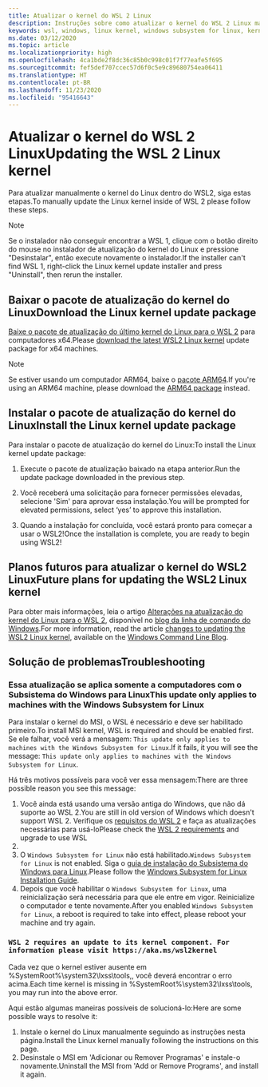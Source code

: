 ```yaml
---
title: Atualizar o kernel do WSL 2 Linux
description: Instruções sobre como atualizar o kernel do WSL 2 Linux manualmente
keywords: wsl, windows, linux kernel, windows subsystem for linux, kernel
ms.date: 03/12/2020
ms.topic: article
ms.localizationpriority: high
ms.openlocfilehash: 4ca1bde2f8dc36c85b0c998c01f7f77eafe5f695
ms.sourcegitcommit: fef5def707ccec57d6f0c5e9c89680754ea06411
ms.translationtype: HT
ms.contentlocale: pt-BR
ms.lasthandoff: 11/23/2020
ms.locfileid: "95416643"
---
```

# <a name="updating-the-wsl-2-linux-kernel"></a><span data-ttu-id="b6dcf-104">Atualizar o kernel do WSL 2 Linux</span><span class="sxs-lookup"><span data-stu-id="b6dcf-104">Updating the WSL 2 Linux kernel</span></span>

<span data-ttu-id="b6dcf-105">Para atualizar manualmente o kernel do Linux dentro do WSL2, siga estas etapas.</span><span class="sxs-lookup"><span data-stu-id="b6dcf-105">To manually update the Linux kernel inside of WSL 2 please follow these steps.</span></span>

> [!NOTE] 
> <span data-ttu-id="b6dcf-106">Se o instalador não conseguir encontrar a WSL 1, clique com o botão direito do mouse no instalador de atualização do kernel do Linux e pressione "Desinstalar", então execute novamente o instalador.</span><span class="sxs-lookup"><span data-stu-id="b6dcf-106">If the installer can't find WSL 1, right-click the Linux kernel update installer and press "Uninstall", then rerun the installer.</span></span>

## <a name="download-the-linux-kernel-update-package"></a><span data-ttu-id="b6dcf-107">Baixar o pacote de atualização do kernel do Linux</span><span class="sxs-lookup"><span data-stu-id="b6dcf-107">Download the Linux kernel update package</span></span>

<span data-ttu-id="b6dcf-108">[Baixe o pacote de atualização do último kernel do Linux para o WSL 2](https://wslstorestorage.blob.core.windows.net/wslblob/wsl_update_x64.msi) para computadores x64.</span><span class="sxs-lookup"><span data-stu-id="b6dcf-108">Please [download the latest WSL2 Linux kernel](https://wslstorestorage.blob.core.windows.net/wslblob/wsl_update_x64.msi) update package for x64 machines.</span></span>

> [!NOTE]
> <span data-ttu-id="b6dcf-109">Se estiver usando um computador ARM64, baixe o [pacote ARM64](https://wslstorestorage.blob.core.windows.net/wslblob/wsl_update_arm64.msi).</span><span class="sxs-lookup"><span data-stu-id="b6dcf-109">If you're using an ARM64 machine, please download the [ARM64 package](https://wslstorestorage.blob.core.windows.net/wslblob/wsl_update_arm64.msi) instead.</span></span>

## <a name="install-the-linux-kernel-update-package"></a><span data-ttu-id="b6dcf-110">Instalar o pacote de atualização do kernel do Linux</span><span class="sxs-lookup"><span data-stu-id="b6dcf-110">Install the Linux kernel update package</span></span>

<span data-ttu-id="b6dcf-111">Para instalar o pacote de atualização do kernel do Linux:</span><span class="sxs-lookup"><span data-stu-id="b6dcf-111">To install the Linux kernel update package:</span></span>

  1. <span data-ttu-id="b6dcf-112">Execute o pacote de atualização baixado na etapa anterior.</span><span class="sxs-lookup"><span data-stu-id="b6dcf-112">Run the update package downloaded in the previous step.</span></span>

  2. <span data-ttu-id="b6dcf-113">Você receberá uma solicitação para fornecer permissões elevadas, selecione 'Sim' para aprovar essa instalação.</span><span class="sxs-lookup"><span data-stu-id="b6dcf-113">You will be prompted for elevated permissions, select ‘yes’ to approve this installation.</span></span>

  3. <span data-ttu-id="b6dcf-114">Quando a instalação for concluída, você estará pronto para começar a usar o WSL2!</span><span class="sxs-lookup"><span data-stu-id="b6dcf-114">Once the installation is complete, you are ready to begin using WSL2!</span></span>

## <a name="future-plans-for-updating-the-wsl2-linux-kernel"></a><span data-ttu-id="b6dcf-115">Planos futuros para atualizar o kernel do WSL2 Linux</span><span class="sxs-lookup"><span data-stu-id="b6dcf-115">Future plans for updating the WSL2 Linux kernel</span></span>

<span data-ttu-id="b6dcf-116">Para obter mais informações, leia o artigo [Alterações na atualização do kernel do Linux para o WSL 2](https://devblogs.microsoft.com/commandline/wsl2-will-be-generally-available-in-windows-10-version-2004), disponível no [blog da linha de comando do Windows](https://aka.ms/cliblog).</span><span class="sxs-lookup"><span data-stu-id="b6dcf-116">For more information, read the article [changes to updating the WSL2 Linux kernel](https://devblogs.microsoft.com/commandline/wsl2-will-be-generally-available-in-windows-10-version-2004), available on the [Windows Command Line Blog](https://aka.ms/cliblog).</span></span>

## <a name="troubleshooting"></a><span data-ttu-id="b6dcf-117">Solução de problemas</span><span class="sxs-lookup"><span data-stu-id="b6dcf-117">Troubleshooting</span></span>

### <a name="this-update-only-applies-to-machines-with-the-windows-subsystem-for-linux"></a><span data-ttu-id="b6dcf-118">Essa atualização se aplica somente a computadores com o Subsistema do Windows para Linux</span><span class="sxs-lookup"><span data-stu-id="b6dcf-118">This update only applies to machines with the Windows Subsystem for Linux</span></span>
<span data-ttu-id="b6dcf-119">Para instalar o kernel do MSI, o WSL é necessário e deve ser habilitado primeiro.</span><span class="sxs-lookup"><span data-stu-id="b6dcf-119">To install MSI kernel, WSL is required and should be enabled first.</span></span> <span data-ttu-id="b6dcf-120">Se ele falhar, você verá a mensagem: `This update only applies to machines with the Windows Subsystem for Linux`.</span><span class="sxs-lookup"><span data-stu-id="b6dcf-120">If it fails, it you will see the message: `This update only applies to machines with the Windows Subsystem for Linux`.</span></span> 

<span data-ttu-id="b6dcf-121">Há três motivos possíveis para você ver essa mensagem:</span><span class="sxs-lookup"><span data-stu-id="b6dcf-121">There are three possible reason you see this message:</span></span>

1. <span data-ttu-id="b6dcf-122">Você ainda está usando uma versão antiga do Windows, que não dá suporte ao WSL 2.</span><span class="sxs-lookup"><span data-stu-id="b6dcf-122">You are still in old version of Windows which doesn't support WSL 2.</span></span> <span data-ttu-id="b6dcf-123">Verifique os [requisitos do WSL 2](./install-win10.md#step-2---update-to-wsl-2) e faça as atualizações necessárias para usá-lo</span><span class="sxs-lookup"><span data-stu-id="b6dcf-123">Please check the [WSL 2 requirements](./install-win10.md#step-2---update-to-wsl-2) and upgrade to use WSL</span></span> 
2. 
2. <span data-ttu-id="b6dcf-124">O `Windows Subsystem for Linux` não está habilitado.</span><span class="sxs-lookup"><span data-stu-id="b6dcf-124">`Windows Subsystem for Linux` is not enabled.</span></span> <span data-ttu-id="b6dcf-125">Siga o [guia de instalação do Subsistema do Windows para Linux](./install-win10.md#step-1---enable-the-windows-subsystem-for-linux).</span><span class="sxs-lookup"><span data-stu-id="b6dcf-125">Please follow the [Windows Subsystem for Linux Installation Guide](./install-win10.md#step-1---enable-the-windows-subsystem-for-linux).</span></span>
3. <span data-ttu-id="b6dcf-126">Depois que você habilitar o `Windows Subsystem for Linux`, uma reinicialização será necessária para que ele entre em vigor. Reinicialize o computador e tente novamente.</span><span class="sxs-lookup"><span data-stu-id="b6dcf-126">After you enabled `Windows Subsystem for Linux`, a reboot is required to take into effect, please reboot your machine and try again.</span></span>

### `WSL 2 requires an update to its kernel component. For information please visit https://aka.ms/wsl2kernel`

<span data-ttu-id="b6dcf-127">Cada vez que o kernel estiver ausente em %SystemRoot%\system32\lxss\tools\,, você deverá encontrar o erro acima.</span><span class="sxs-lookup"><span data-stu-id="b6dcf-127">Each time kernel is missing in %SystemRoot%\system32\lxss\tools\, you may run into the above error.</span></span>

<span data-ttu-id="b6dcf-128">Aqui estão algumas maneiras possíveis de solucioná-lo:</span><span class="sxs-lookup"><span data-stu-id="b6dcf-128">Here are some possible ways to resolve it:</span></span>

1. <span data-ttu-id="b6dcf-129">Instale o kernel do Linux manualmente seguindo as instruções nesta página.</span><span class="sxs-lookup"><span data-stu-id="b6dcf-129">Install the Linux kernel manually following the instructions on this page.</span></span>
2. <span data-ttu-id="b6dcf-130">Desinstale o MSI em 'Adicionar ou Remover Programas' e instale-o novamente.</span><span class="sxs-lookup"><span data-stu-id="b6dcf-130">Uninstall the MSI from 'Add or Remove Programs', and install it again.</span></span>
